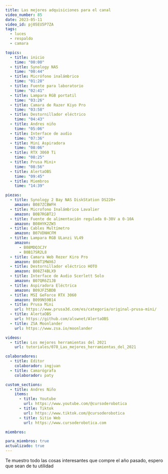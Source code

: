 ```yaml
---
title: Las mejores adquisiciones para el canal
video_number: 85
date: 2023-05-11
video_id: pj05EU5P7ZA
tags:
  - luces 
  - respaldo
  - camara

topics:
  - title: inicio
    time: "00:00"
  - title: Synology NAS
    time: "00:44"
  - title: Micrófono inalámbrico
    time: "01:28"
  - title: Fuente para laboratorio
    time: "02:41"
  - title: Lampara RGB portatil
    time: "03:26"
  - title: Camara de Razer Kiyo Pro
    time: "03:58"
  - title: Destornillador eléctrico
    time: "04:43"
  - title: Andres niño
    time: "05:06"
  - title: Interface de audio
    time: "07:36"
  - title: Mini Aspiradora
    time: "08:06"
  - title: RTX 3060 Ti
    time: "08:25"
  - title: Prusa Mini+
    time: "08:56"
  - title: AlertaOBS
    time: "09:45"
  - title: Miembros
    time: "14:39"

piezas:
  - title: Synology 2 Bay NAS DiskStation DS220+
    amazon: B087ZCBWFH
  - title: Microfono Inalámbrico Lavalier
    amazon: B0B7RGBT2J
  - title: Fuente de alimentación regulada 0-30V a 0-10A
    amazon: B08HYK2ZW3
  - title: Cables Multímetro
    amazon: B07VDNHCFM
  - title: Lampara RGB ULanzi VL49
    amazon:
      - B08MDQ3CJY
      - B0B17SR2L8
  - title: Camara Web Rezer Kiro Pro
    amazon: B08T1MWX6J
  - title: Destornillador eléctrico HOTO
    amazon: B08Z74BLX9
  - title: Interface de Audio Scerlett Solo
    amazon: B07QR6Z1JB
  - title: Aspiradora Eléctrica
    amazon: B09JFZ5BDB
  - title: MSI GeForce RTX 3060
    amazon: B099N59B14
  - title: Prusa Mini
    url: https://www.prusa3d.com/es/categoria/original-prusa-mini/
  - title: AlertaOBS
    url: https://github.com/alswnet/AlertaOBS
  - title: ZSA Moonlander
    url: https://www.zsa.io/moonlander

videos:
  - title: Los mejores herramientas del 2021
    url: tutoriales/078_Las_mejores_herramientas_del_2021

colaboradores:
  - title: Editor
    colaborador: ingjuan
  - title: Camarógrafa
    colaborador: paty

custom_sections:
  - title: Andres Niño
    items:
      - title: Youtube
        url: https://www.youtube.com/@cursoderobotica
      - title: Tiktok
        url: https://www.tiktok.com/@cursoderobotica
      - title: Sitio Web
        url: https://www.cursoderobotica.com

miembros:

para_miembros: true
actualizado: true
---
```


Te muestro todo las cosas interesantes que compre el año pasado, espero que sean de tu utilidad
